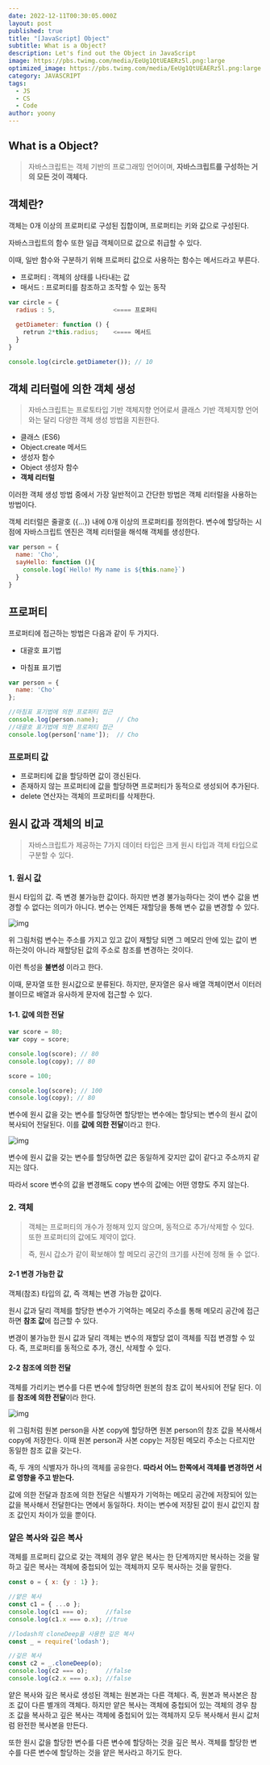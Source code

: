 ```yaml
---
date: 2022-12-11T00:30:05.000Z
layout: post
published: true
title: "[JavaScript] Object"
subtitle: What is a Object?
description: Let's find out the Object in JavaScript
image: https://pbs.twimg.com/media/EeUg1QtUEAERz5l.png:large
optimized_image: https://pbs.twimg.com/media/EeUg1QtUEAERz5l.png:large
category: JAVASCRIPT
tags:
  - JS
  - CS
  - Code
author: yoony
---
```


## What is a Object?

> 자바스크립트는 객체 기반의 프로그래밍 언어이며, **자바스크립트를 구성하는 거의 모든 것이 객체다.**



## 객체란?

객체는 0개 이상의 프로퍼티로 구성된 집합이며, 프로퍼티는 키와 값으로 구성된다.

자바스크립트의 함수 또한 일급 객체이므로 값으로 취급할 수 있다.

이때, 일반 함수와 구분하기 위해 프로퍼티 값으로 사용하는 함수는 메서드라고 부른다.

- 프로퍼티 : 객체의 상태를 나타내는 값
- 매서드 : 프로퍼티를 참조하고 조작할 수 있는 동작

```javascript
var circle = {
  radius : 5,                <==== 프로퍼티
  
  getDiameter: function () {
    retrun 2*this.radius;    <==== 메서드
  }
}

console.log(circle.getDiameter()); // 10
```



## 객체 리터럴에 의한 객체 생성

> 자바스크립트는 프로토타입 기반 객체지향 언어로서 클래스 기반 객체지향 언어와는 달리 다양한 객체 생성 방법을 지원한다.

- 클래스 (ES6)
- Object.create 메서드
- 생성자 함수
- Object 생성자 함수
- **객체 리터럴**

이러한 객체 생성 방법 중에서 가장 일반적이고 간단한 방법은 객체 리터럴을 사용하는 방법이다.

객체 리터럴은 줄괄호 ({...}) 내에 0개 이상의 프로퍼티를 정의한다.
변수에 할당하는 시점에 자바스크립트 엔진은 객체 리터럴을 해석해 객체를 생성한다.

``` javascript
var person = {
  name: 'Cho',
  sayHello: function (){
    console.log(`Hello! My name is ${this.name}`)
  }
}
```



## 프로퍼티

프로퍼티에 접근하는 방법은 다음과 같이 두 가지다.

- 대괄호 표기법


- 마침표 표기법

``` javascript
var person = {
  name: 'Cho'
};

//마침표 표기법에 의한 프로퍼티 접근
console.log(person.name);     // Cho
//대괄호 표기법에 의한 프로퍼티 접근
console.log(person['name']);  // Cho
```



### 프로퍼티 값

- 프로퍼티에 값을 할당하면 값이 갱신된다.
- 존재하지 않는 프로퍼티에 값을 할당하면 프로퍼티가 동적으로 생성되어 추가된다.
- delete 연산자는 객체의 프로퍼티를 삭제한다.



## 원시 값과 객체의 비교

> 자바스크립트가 제공하는 7가지 데이터 타입은 크게 원시 타입과 객체 타입으로 구분할 수 있다.

### 1. 원시 값

원시 타입의 값. 즉 변경 불가능한 값이다.
하지만 변경 불가능하다는 것이 변수 값을 변경할 수 없다는 의미가 아니다.
변수는 언제든 재할당을 통해 변수 값을 변경할 수 있다.

![img](https://velog.velcdn.com/images%2Fmr_chu%2Fpost%2F6eec5b62-8105-483e-bfff-088b9318c8dd%2F%EB%B3%80%EC%88%98%20%EC%9E%AC%ED%95%A0%EB%8B%B9.jpeg)

위 그림처럼 변수는 주소를 가지고 있고 값이 재할당 되면 그 메모리 안에 있는 값이 변하는것이 아니라 재할당된 값의 주소로 참조를 변경하는 것이다.

이런 특성을 **불변성** 이라고 한다.

이때, 문자열 또한 원시값으로 분류된다.
하지만, 문자열은 유사 배열 객체이면서 이터러블이므로 배열과 유사하게 문자에 접근할 수 있다.

#### 1-1. 값에 의한 전달

```javascript
var score = 80;
var copy = score;

console.log(score); // 80
console.log(copy); // 80

score = 100;

console.log(score); // 100
console.log(copy); // 80
```

변수에 원시 값을 갖는 변수를 할당하면 할당받는 변수에는 할당되는 변수의 원시 값이 복사되어 전달된다. 이를 **값에 의한 전달**이라고 한다.

![img](https://velog.velcdn.com/images%2Fniyu%2Fpost%2F43043885-ad53-4e57-96fc-bc816075cc70%2F66475024-76923780-eacd-11e9-92ff-0ba267df2d44.jpeg)

변수에 원시 값을 갖는 변수를 할당하면 값은 동일하게 갖지만 값이 같다고 주소까지 같지는 않다.

따라서 score 변수의 값을 변경해도 copy 변수의 값에는 어떤 영향도 주지 않는다.

### 2. 객체

> 객체는 프로퍼티의 개수가 정해져 있지 않으며, 동적으로 추가/삭제할 수 있다.
> 또한 프로퍼티의 값에도 제약이 없다.
>
> 즉, 원시 갑소가 같이 확보해야 할 메모리 공간의 크기를 사전에 정해 둘 수 없다.

#### 2-1 변경 가능한 값

객체(참조) 타입의 값, 즉 객체는 변경 가능한 값이다.

원시 값과 달리 객체를 할당한 변수가 기억하는 메모리 주소를 통해 메모리 공간에 접근하면 **참조 값**에 접근할 수 있다.

변경이 불가능한 원시 값과 달리 객체는 변수의 재할당 없이 객체를 직접 변경할 수 있다.
즉, 프로퍼티를 동적으로 추가, 갱신, 삭제할 수 있다.

#### 2-2 참조에 의한 전달

객체를 가리키는 변수를 다른 변수에 할당하면 원본의 참조 값이 복사되어 전달 된다.
이를 **참조에 의한 전달**이라 한다.

![img](https://velog.velcdn.com/images%2Fniyu%2Fpost%2F4a546bbe-aad5-4285-a514-65f77e2517c3%2F2021-06-24%2019%3B34%3B27.PNG)

위 그림처럼 원본 person을 사본 copy에 할당하면 원본 person의 참조 값을 복사해서 copy에 저장한다. 이때 원본 person과 사본 copy는 저장된 메모리 주소는 다르지만 동일한 참조 값을 갖는다.

즉, 두 개의 식별자가 하나의 객체를 공유한다.
**따라서 어느 한쪽에서 객체를 변경하면 서로 영향을 주고 받는다.**



값에 의한 전달과 참조에 의한 전달은 식별자가 기억하는 메모리 공간에 저장되어 있는 값을 복사해서 전달한다는 면에서 동일하다.
차이는 변수에 저장된 값이 원시 값인지 참조 값인지 차이가 있을 뿐이다.



### 얕은 복사와 깊은 복사

객체를 프로퍼티 값으로 갖는 객체의 경우 얕은 복사는 한 단계까지만 복사하는 것을 말하고 깊은 복사는 객체에 중첩되어 있는 객체까지 모두 복사하는 것을 말한다.

```javascript
const o = { x: {y : 1} };

//얕은 복사
const c1 = { ...o };
console.log(c1 === o);     //false
console.log(c1.x === o.x); //true

//lodash의 cloneDeep을 사용한 깊은 복사
const _ = require('lodash');

//깊은 복사
const c2 = _.cloneDeep(o);
console.log(c2 === o);     //false
console.log(c2.x === o.x); //false
```

얕은 복사와 깊은 복사로 생성된 객체는 원본과는 다른 객체다. 즉, 원본과 복사본은 참조 값이 다른 별개의 객체다. 
하지만 얕은 복사는 객체에 중첩되어 있는 객체의 경우 참조 값을 복사하고 깊은 복사는 객체에 중첩되어 있는 객체까지 모두 복사해서 원시 값처럼 완전한 복사본을 만든다.

또한 원시 값을 할당한 변수를 다른 변수에 할당하는 것을 깊은 복사.
객체를 할당한 변수를 다른 변수에 할당하는 것을 얕은 복사라고 하기도 한다.
